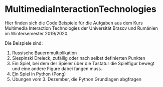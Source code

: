 # MultimediaInteractionTechnologies


Hier finden sich die Code Beispiele für die Aufgaben aus dem Kurs Multimedia Interaction Technologies der Universität Brasov und Rumänien im Wintersemester 2019/2020.

Die Beispiele sind:

1. Russische Bauernmultiplikation
2. Siespinski Dreieck, zufällig oder nach selbst definierten Punkten
3. Ein Spiel, bei dem der Spieler über die Tastatur die Spielfigur bewegt und eine andere Figure dabei fangen muss.
4. Ein Spiel in Python (Pong)
5. Übungen vom 3. Dezember, die Python Grundlagen abgfragen
